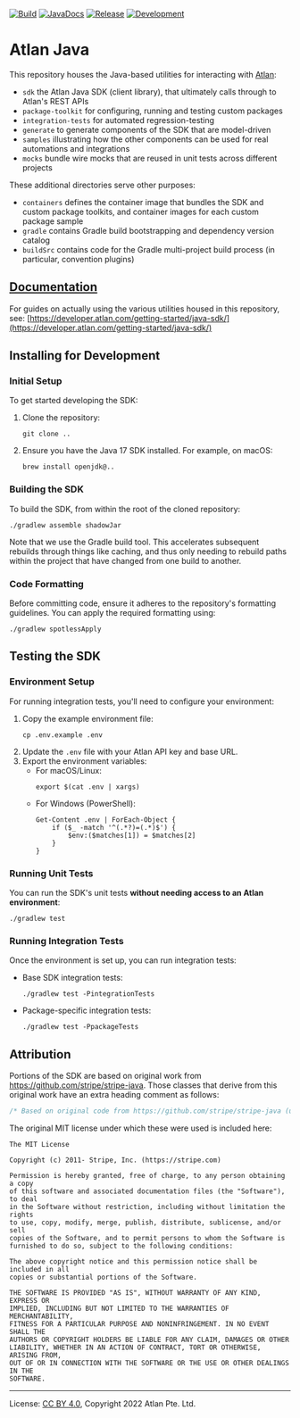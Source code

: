 <!-- SPDX-License-Identifier: CC-BY-4.0 -->
<!-- Copyright 2022 Atlan Pte. Ltd. -->

[![Build](https://github.com/atlanhq/atlan-java/workflows/Merge/badge.svg)](https://github.com/atlanhq/atlan-java/actions/workflows/merge.yml?query=workflow%3AMerge)
[![JavaDocs](https://img.shields.io/badge/javadocs-passing-success)](https://atlanhq.github.io/atlan-java/)
[![Release](https://img.shields.io/maven-central/v/com.atlan/atlan-java?label=release)](https://s01.oss.sonatype.org/content/repositories/releases/com/atlan/atlan-java/)
[![Development](https://img.shields.io/nexus/s/com.atlan/atlan-java?label=development&server=https%3A%2F%2Fs01.oss.sonatype.org)](https://s01.oss.sonatype.org/content/repositories/snapshots/com/atlan/atlan-java/)
<!--[![CodeQL](https://github.com/atlanhq/atlan-java/workflows/CodeQL/badge.svg)](https://github.com/atlanhq/atlan-java/actions/workflows/codeql-analysis.yml) -->

# Atlan Java

This repository houses the Java-based utilities for interacting with [Atlan](https://atlan.com):

- `sdk` the Atlan Java SDK (client library), that ultimately calls through to Atlan's REST APIs
- `package-toolkit` for configuring, running and testing custom packages
- `integration-tests` for automated regression-testing
- `generate` to generate components of the SDK that are model-driven
- `samples` illustrating how the other components can be used for real automations and integrations
- `mocks` bundle wire mocks that are reused in unit tests across different projects

These additional directories serve other purposes:

- `containers` defines the container image that bundles the SDK and custom package toolkits, and container images for each custom package sample
- `gradle` contains Gradle build bootstrapping and dependency version catalog
- `buildSrc` contains code for the Gradle multi-project build process (in particular, convention plugins)

## [Documentation](https://developer.atlan.com/getting-started/java-sdk/)

For guides on actually using the various utilities housed in this repository, see: [https://developer.atlan.com/getting-started/java-sdk/](https://developer.atlan.com/getting-started/java-sdk/)

## Installing for Development

### Initial Setup
To get started developing the SDK:

1. Clone the repository:
   ```shell
   git clone ..
   ```

2. Ensure you have the Java 17 SDK installed. For example, on macOS:
   ```shell
   brew install openjdk@..
   ```

### Building the SDK
To build the SDK, from within the root of the cloned repository:
```shell
./gradlew assemble shadowJar
```
Note that we use the Gradle build tool. This accelerates subsequent rebuilds through things like caching, and thus only needing to rebuild paths within the project that have changed from one build to another.



### Code Formatting
Before committing code, ensure it adheres to the repository's formatting guidelines. You can apply the required formatting using:

```shell
./gradlew spotlessApply
```

## Testing the SDK
### Environment Setup
For running integration tests, you'll need to configure your environment:

1. Copy the example environment file:
   ```shell
   cp .env.example .env
   ```
2. Update the `.env` file with your Atlan API key and base URL.
3. Export the environment variables:
    - For macOS/Linux:
      ```shell
      export $(cat .env | xargs)
      ```
    - For Windows (PowerShell):
      ```shell
      Get-Content .env | ForEach-Object {
          if ($_ -match '^(.*?)=(.*)$') {
              $env:($matches[1]) = $matches[2]
          }
      }
      ```

### Running Unit Tests
You can run the SDK's unit tests **without needing access to an Atlan environment**:

```shell
./gradlew test
```

### Running Integration Tests
Once the environment is set up, you can run integration tests:

- Base SDK integration tests:
  ```shell
  ./gradlew test -PintegrationTests
  ```
- Package-specific integration tests:
  ```shell
  ./gradlew test -PpackageTests
  ```


## Attribution

Portions of the SDK are based on original work from https://github.com/stripe/stripe-java. Those classes that derive from this original work have an extra heading comment as follows:

```java
/* Based on original code from https://github.com/stripe/stripe-java (under MIT license) */
```

The original MIT license under which these were used is included here:

```text
The MIT License

Copyright (c) 2011- Stripe, Inc. (https://stripe.com)

Permission is hereby granted, free of charge, to any person obtaining a copy
of this software and associated documentation files (the "Software"), to deal
in the Software without restriction, including without limitation the rights
to use, copy, modify, merge, publish, distribute, sublicense, and/or sell
copies of the Software, and to permit persons to whom the Software is
furnished to do so, subject to the following conditions:

The above copyright notice and this permission notice shall be included in all
copies or substantial portions of the Software.

THE SOFTWARE IS PROVIDED "AS IS", WITHOUT WARRANTY OF ANY KIND, EXPRESS OR
IMPLIED, INCLUDING BUT NOT LIMITED TO THE WARRANTIES OF MERCHANTABILITY,
FITNESS FOR A PARTICULAR PURPOSE AND NONINFRINGEMENT. IN NO EVENT SHALL THE
AUTHORS OR COPYRIGHT HOLDERS BE LIABLE FOR ANY CLAIM, DAMAGES OR OTHER
LIABILITY, WHETHER IN AN ACTION OF CONTRACT, TORT OR OTHERWISE, ARISING FROM,
OUT OF OR IN CONNECTION WITH THE SOFTWARE OR THE USE OR OTHER DEALINGS IN THE
SOFTWARE.
```

----
License: [CC BY 4.0](https://creativecommons.org/licenses/by/4.0/),
Copyright 2022 Atlan Pte. Ltd.
